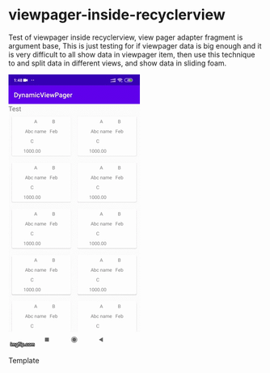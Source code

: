# viewpager-inside-recyclerview
Test of viewpager inside recyclerview, view pager adapter fragment is argument base,  This is just testing for if viewpager data is big enough and it is very difficult to all show data in viewpager item, then use this technique to and split data in different views, and show data in sliding foam.

![](https://github.com/zeeshan5422/viewpager-inside-recyclerview/blob/master/demo/demo.gif)


Template
